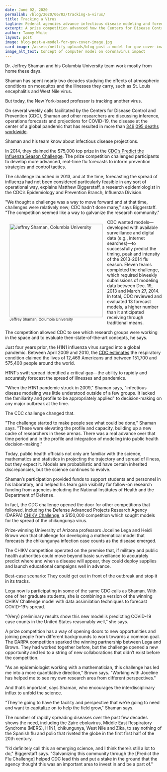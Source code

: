 ```yaml
---
date: June 02, 2020
permalink: /blog/2020/06/02/tracking-a-virus/
title: Tracking a Virus
tagline: Federal agencies advance infectious disease modeling and forecasting with competitions
excerpt: A prize competition advanced how the Centers for Disease Control and Prevention forecasts the timing, peak and intensity of the influenza virus. Today, those prize winners and others are working with the agency on operations forecasts and projections for COVID-19, the disease at the center of a global pandemic.  
author: Tammy White
layout: post
image: blog-post-a-model-for-gov-cover-image.jpg
card-image: /assets/netlify-uploads/blog-post-a-model-for-gov-cover-image.jpg
image_alt_text: Concept of computer model on coronavirus impact
---
```

 
Dr. Jeffrey Shaman and his Columbia University team work mostly from home these days.

Shaman has spent nearly two decades studying the effects of atmospheric conditions on mosquitos and the illnesses they carry, such as St. Louis encephalitis and West Nile virus. 

But today, the New York-based professor is tracking another virus.

On several weekly calls facilitated by the Centers for Disease Control and Prevention (CDC), Shaman and other researchers are discussing inference, operations forecasts and projections for COVID-19, the disease at the center of a global pandemic that has resulted in more than <a href="https://www.who.int/docs/default-source/coronaviruse/situation-reports/20200527-covid-19-sitrep-128.pdf?sfvrsn=11720c0a_2" target="_blank" rel="noopener">349,095 deaths worldwide</a>.

Shaman and his team know about infectious disease projections.

In 2014, they claimed the $75,000 top prize in the <a href="https://www.challenge.gov/toolkit/case-studies/cdc-predict-the-flu/">CDC’s Predict the Influenza Season Challenge</a>. The prize competition challenged participants to develop more advanced, real-time flu forecasts to inform prevention strategies and control tactics.

The challenge launched in 2013, and at the time, forecasting the spread of influenza had not been considered particularly feasible in any sort of operational way, explains Matthew Biggerstaff, a research epidemiologist in the CDC’s Epidemiology and Prevention Branch, Influenza Division.

"We thought a challenge was a way to move forward and at that time, challenges were relatively new; CDC hadn’t done many," says Biggerstaff. "The competition seemed like a way to galvanize the research community."

<figure style="float:left; margin:1em;" >
  <img height="300px" src="{{ site.baseurl }}/assets/netlify-uploads/blog-post-a-model-for-gov-content-image-Jeffrey-Shaman.png" alt="Jeffrey Shaman, Columbia University"/>
  <figcaption style="font-size: smaller;">Jeffrey Shaman, Columbia University</figcaption>
</figure>

CDC wanted models—developed with available surveillance and digital data (e.g., internet searches)—to successfully predict the timing, peak and intensity of the 2013-2014 flu season. Eleven teams completed the challenge, which required biweekly submissions of modeling data between Dec. 19, 2013 and March 27, 2014. In total, CDC reviewed and evaluated 13 forecast models, a higher number than it anticipated receiving through traditional means. 

The competition allowed CDC to see which research groups were working in the space and to evaluate then-state-of-the-art concepts, he says.

Just four years prior, the H1N1 influenza virus surged into a global pandemic. Between April 2009 and 2010, the <a href="https://www.cdc.gov/flu/pandemic-resources/2009-h1n1-pandemic.html" target="_blank" rel="noopener">CDC estimates</a> the respiratory condition claimed the lives of 12,469 Americans and between 151,700 and 575,400 people around the world. 

H1N1's swift spread identified a critical gap—the ability to rapidly and accurately forecast the spread of illnesses and pandemics.

"When the H1N1 pandemic struck in 2009," Shaman says, "infectious disease modeling was little understood outside of a few groups. It lacked the familiarity and profile to be appropriately applied" to decision-making on any major outbreak at the time.

The CDC challenge changed that. 

"The challenge started to make people see what could be done," Shaman says. "These were elevating the profile and capacity, building up a new cadre of researchers in these arenas. There was a real advance over that time period and in the profile and integration of modeling into public health decision-making."

Today, public health officials not only are familiar with the science, mathematics and statistics in projecting the trajectory and spread of illness, but they expect it. Models are probabilistic and have certain inherited discrepancies, but the science continues to evolve.

Shaman’s participation provided funds to support students and personnel in his laboratory, and helped his team gain visibility for follow-on research funding from agencies including the National Institutes of Health and the Department of Defense.

In fact, the CDC challenge opened the door for other competitions that followed, including the Defense Advanced Projects Research Agency (DARPA) <a href="https://www.challenge.gov/challenge/darpa-chikv-challenge/">CHIKV Challenge</a>, a $150,000 competition which sought models for the spread of the chikungunya virus.

Prize-winning University of Arizona professors Joceline Lega and Heidi Brown won that challenge for developing a mathematical model that forecasts the chikungunya infection case counts as the disease emerged.

The CHIKV competition operated on the premise that, if military and public health authorities could move beyond basic surveillance to accurately predict where and when a disease will appear, they could deploy supplies and launch educational campaigns well in advance. 

Best-case scenario: They could get out in front of the outbreak and stop it in its tracks.

Lega now is participating in some of the same CDC calls as Shaman. With one of her graduate students, she is combining a version of the winning CHIKV Challenge model with data assimilation techniques to forecast COVID-19’s spread. 

“(Very) preliminary results show this new model is predicting COVID-19 case counts in the United States reasonably well,” she says.

A prize competition has a way of opening doors to new opportunities and joining people from different backgrounds to work towards a common goal. The DARPA competition sparked the winning partnership between Lega and Brown. They had worked together before, but the challenge opened a new opportunity and led to a string of new collaborations that didn’t exist before the competition.

"As an epidemiologist working with a mathematician, this challenge has led me into a more quantitative direction," Brown says. "Working with Joceline has helped me to see my own research area from different perspectives."

And that’s important, says Shaman, who encourages the interdisciplinary influx to unfold the science.

"They’re going to have the facility and perspective that we’re going to need and want to capitalize on to help the field grow," Shaman says. 

The number of rapidly spreading diseases over the past few decades shows the need, including the Zaire ebolavirus, Middle East Respiratory Syndrome (MERS), H1N1, chikungunya, West Nile and Zika, to say nothing of the Spanish flu and polio that riveted the globe in the first first half of the 20th century. 

"I’d definitely call this an emerging science, and I think there’s still a lot to do," Biggerstaff says. "Galvanizing this community through the [Predict the Flu Challenge] helped CDC lead this and put a stake in the ground that the agency thought this was an important area to invest in and be a part of."
